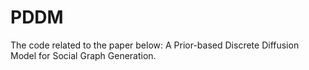 # PDDM

The code related to the paper below: A Prior-based Discrete Diffusion Model for Social Graph Generation.
